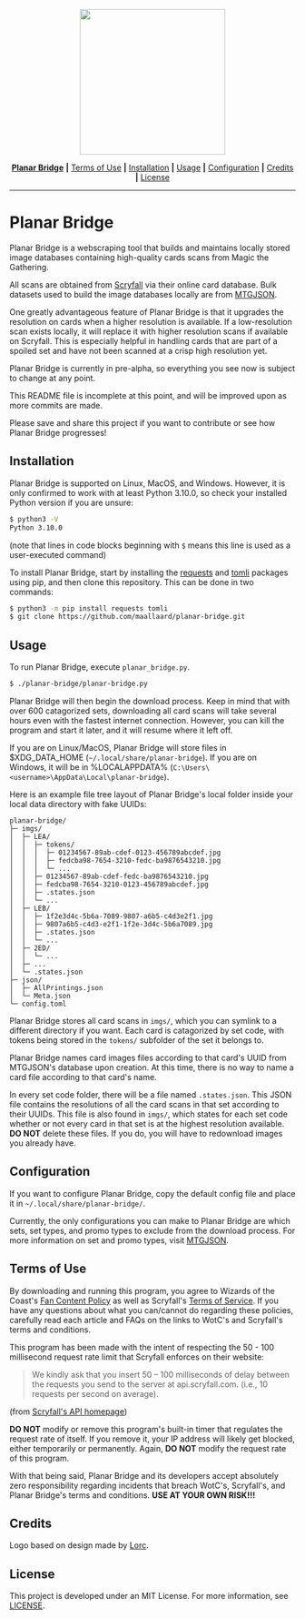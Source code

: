 <p align='center'>
  <img
    width=256px
    src=https://user-images.githubusercontent.com/64651989/159095590-39a9c3ce-4a44-46b1-a597-515a3b282015.png
  />
</p>

<p align='center'>
  <a href="#planar-bridge"><b>Planar Bridge</b></a>
  <b>|</b>
  <a href="#terms-of-use">Terms of Use</a>
  <b>|</b>
  <a href="#installation">Installation</a>
  <b>|</b>
  <a href="#usage">Usage</a>
  <b>|</b>
  <a href="#configuration">Configuration</a>
  <b>|</b>
  <a href="#credits">Credits</a>
  <b>|</b>
  <a href="#license">License</a>
</p>

---

# Planar Bridge

Planar Bridge is a webscraping tool that builds and maintains locally stored
image databases containing high-quality cards scans from Magic the Gathering.

All scans are obtained from [Scryfall](https://scryfall.com/) via their online
card database. Bulk datasets used to build the image databases locally are
from [MTGJSON](https://mtgjson.com/).

One greatly advantageous feature of Planar Bridge is that it upgrades the
resolution on cards when a higher resolution is available. If a low-resolution
scan exists locally, it will replace it with higher resolution scans if
available on Scryfall. This is especially helpful in handling cards that are
part of a spoiled set and have not been scanned at a crisp high resolution yet.

Planar Bridge is currently in pre-alpha, so everything you see now is subject
to change at any point.

This README file is incomplete at this point, and will be improved upon as more
commits are made.

Please save and share this project if you want to contribute or see how Planar
Bridge progresses!

## Installation

Planar Bridge is supported on Linux, MacOS, and Windows. However, it is only
confirmed to work with at least Python 3.10.0, so check your installed Python
version if you are unsure:

```sh
$ python3 -V
Python 3.10.0
```

(note that lines in code blocks beginning with `$` means this line is used as
a user-executed command)

To install Planar Bridge, start by installing the
[requests](https://pypi.org/project/requests/) and
[tomli](https://pypi.org/project/tomli/) packages using pip, and then clone
this repository. This can be done in two commands:

```sh
$ python3 -m pip install requests tomli
$ git clone https://github.com/maallaard/planar-bridge.git
```

## Usage

To run Planar Bridge, execute `planar_bridge.py`.

```sh
$ ./planar-bridge/planar-bridge.py
```

Planar Bridge will then begin the download process. Keep in mind that with over
600 catagorized sets, downloading all card scans will take several hours even
with the fastest internet connection. However, you can kill the program and
start it later, and it will resume where it left off.

If you are on Linux/MacOS, Planar Bridge will store files in $XDG_DATA_HOME
(`~/.local/share/planar-bridge`). If you are on Windows, it will be in
%LOCALAPPDATA% (`C:\Users\<username>\AppData\Local\planar-bridge`).

Here is an example file tree layout of Planar Bridge's local folder inside
your local data directory with fake UUIDs:

```
planar-bridge/
├─ imgs/
│  ├─ LEA/
│  │  ├─ tokens/
│  │  │  ├─ 01234567-89ab-cdef-0123-456789abcdef.jpg
│  │  │  ├─ fedcba98-7654-3210-fedc-ba9876543210.jpg
│  │  │  └─ ...
│  │  ├─ 01234567-89ab-cdef-fedc-ba9876543210.jpg
│  │  ├─ fedcba98-7654-3210-0123-456789abcdef.jpg
│  │  ├─ .states.json
│  │  └─ ...
│  ├─ LEB/
│  │  ├─ 1f2e3d4c-5b6a-7089-9807-a6b5-c4d3e2f1.jpg
│  │  ├─ 9807a6b5-c4d3-e2f1-1f2e-3d4c-5b6a7089.jpg
│  │  ├─ .states.json
│  │  └─ ...
│  ├─ 2ED/
│  │  └─ ...
│  ├─ ...
│  └─ .states.json
├─ json/
│  ├─ AllPrintings.json
│  └─ Meta.json
└─ config.toml
```

Planar Bridge stores all card scans in `imgs/`, which you can symlink to a
different directory if you want. Each card is catagorized by set code, with
tokens being stored in the `tokens/` subfolder of the set it belongs to.

Planar Bridge names card images files according to that card's UUID from
MTGJSON's database upon creation. At this time, there is no way to name a card
file according to that card's name.

In every set code folder, there will be a file named `.states.json`. This JSON
file contains the resolutions of all the card scans in that set according to
their UUIDs. This file is also found in `imgs/`, which states for each set code
whether or not every card in that set is at the highest resolution available.
**DO NOT** delete these files. If you do, you will have to redownload images you
already have.

## Configuration

If you want to configure Planar Bridge, copy the default config file and place
it in `~/.local/share/planar-bridge/`.

Currently, the only configurations you can make to Planar Bridge are which
sets, set types, and promo types to exclude from the download process. For more
information on set and promo types, visit [MTGJSON](https://mtgjson.com/).

## Terms of Use

By downloading and running this program, you agree to Wizards of the Coast's
[Fan Content Policy](https://company.wizards.com/en/legal/fancontentpolicy) as
well as Scryfall's [Terms of Service](https://scryfall.com/docs/terms).
If you have any questions about what you can/cannot do regarding these
policies, carefully read each article and FAQs on the links to WotC's and
Scryfall's terms and conditions.

This program has been made with the intent of respecting the 50 - 100
millisecond request rate limit that Scryfall enforces on their website:

> We kindly ask that you insert 50 – 100 milliseconds of delay between the
> requests you send to the server at api.scryfall.com. (i.e., 10 requests per
> second on average).

(from [Scryfall's API homepage](https://scryfall.com/docs/api))

**DO NOT** modify or remove this program's built-in timer that regulates the
request rate of itself. If you remove it, your IP address will likely get
blocked, either temporarily or permanently. Again, **DO NOT** modify the
request rate of this program.

With that being said, Planar Bridge and its developers accept absolutely zero
responsibility regarding incidents that breach WotC's, Scryfall's, and Planar
Bridge's terms and conditions. **USE AT YOUR OWN RISK!!!**

## Credits

Logo based on design made by [Lorc](https://lorcblog.blogspot.com/).

## License

This project is developed under an MIT License. For more information,
see [LICENSE](https://github.com/maallaard/planar-bridge/blob/main/LICENSE).

